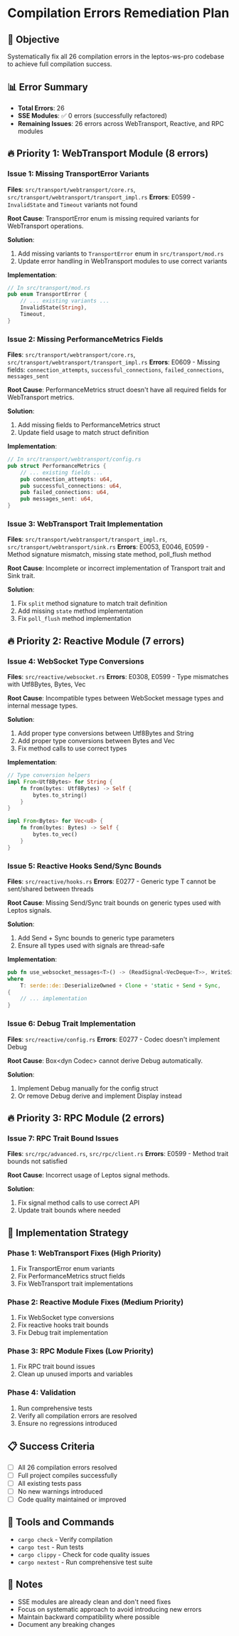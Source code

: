 # Compilation Errors Remediation Plan

## 🎯 **Objective**

Systematically fix all 26 compilation errors in the leptos-ws-pro codebase to achieve full compilation success.

## 📊 **Error Summary**

- **Total Errors**: 26
- **SSE Modules**: ✅ 0 errors (successfully refactored)
- **Remaining Issues**: 26 errors across WebTransport, Reactive, and RPC modules

## 🔥 **Priority 1: WebTransport Module (8 errors)**

### **Issue 1: Missing TransportError Variants**

**Files**: `src/transport/webtransport/core.rs`, `src/transport/webtransport/transport_impl.rs`
**Errors**: E0599 - `InvalidState` and `Timeout` variants not found

**Root Cause**: TransportError enum is missing required variants for WebTransport operations.

**Solution**:

1. Add missing variants to `TransportError` enum in `src/transport/mod.rs`
2. Update error handling in WebTransport modules to use correct variants

**Implementation**:

```rust
// In src/transport/mod.rs
pub enum TransportError {
    // ... existing variants ...
    InvalidState(String),
    Timeout,
}
```

### **Issue 2: Missing PerformanceMetrics Fields**

**Files**: `src/transport/webtransport/core.rs`, `src/transport/webtransport/transport_impl.rs`
**Errors**: E0609 - Missing fields: `connection_attempts`, `successful_connections`, `failed_connections`, `messages_sent`

**Root Cause**: PerformanceMetrics struct doesn't have all required fields for WebTransport metrics.

**Solution**:

1. Add missing fields to PerformanceMetrics struct
2. Update field usage to match struct definition

**Implementation**:

```rust
// In src/transport/webtransport/config.rs
pub struct PerformanceMetrics {
    // ... existing fields ...
    pub connection_attempts: u64,
    pub successful_connections: u64,
    pub failed_connections: u64,
    pub messages_sent: u64,
}
```

### **Issue 3: WebTransport Trait Implementation**

**Files**: `src/transport/webtransport/transport_impl.rs`, `src/transport/webtransport/sink.rs`
**Errors**: E0053, E0046, E0599 - Method signature mismatch, missing state method, poll_flush method

**Root Cause**: Incomplete or incorrect implementation of Transport trait and Sink trait.

**Solution**:

1. Fix `split` method signature to match trait definition
2. Add missing `state` method implementation
3. Fix `poll_flush` method implementation

## 🔥 **Priority 2: Reactive Module (7 errors)**

### **Issue 4: WebSocket Type Conversions**

**Files**: `src/reactive/websocket.rs`
**Errors**: E0308, E0599 - Type mismatches with Utf8Bytes, Bytes, Vec<u8>

**Root Cause**: Incompatible types between WebSocket message types and internal message types.

**Solution**:

1. Add proper type conversions between Utf8Bytes and String
2. Add proper type conversions between Bytes and Vec<u8>
3. Fix method calls to use correct types

**Implementation**:

```rust
// Type conversion helpers
impl From<Utf8Bytes> for String {
    fn from(bytes: Utf8Bytes) -> Self {
        bytes.to_string()
    }
}

impl From<Bytes> for Vec<u8> {
    fn from(bytes: Bytes) -> Self {
        bytes.to_vec()
    }
}
```

### **Issue 5: Reactive Hooks Send/Sync Bounds**

**Files**: `src/reactive/hooks.rs`
**Errors**: E0277 - Generic type T cannot be sent/shared between threads

**Root Cause**: Missing Send/Sync trait bounds on generic types used with Leptos signals.

**Solution**:

1. Add Send + Sync bounds to generic type parameters
2. Ensure all types used with signals are thread-safe

**Implementation**:

```rust
pub fn use_websocket_messages<T>() -> (ReadSignal<VecDeque<T>>, WriteSignal<VecDeque<T>>)
where
    T: serde::de::DeserializeOwned + Clone + 'static + Send + Sync,
{
    // ... implementation
}
```

### **Issue 6: Debug Trait Implementation**

**Files**: `src/reactive/config.rs`
**Errors**: E0277 - Codec<Message> doesn't implement Debug

**Root Cause**: Box<dyn Codec<Message>> cannot derive Debug automatically.

**Solution**:

1. Implement Debug manually for the config struct
2. Or remove Debug derive and implement Display instead

## 🔥 **Priority 3: RPC Module (2 errors)**

### **Issue 7: RPC Trait Bound Issues**

**Files**: `src/rpc/advanced.rs`, `src/rpc/client.rs`
**Errors**: E0599 - Method trait bounds not satisfied

**Root Cause**: Incorrect usage of Leptos signal methods.

**Solution**:

1. Fix signal method calls to use correct API
2. Update trait bounds where needed

## 🚀 **Implementation Strategy**

### **Phase 1: WebTransport Fixes (High Priority)**

1. Fix TransportError enum variants
2. Fix PerformanceMetrics struct fields
3. Fix WebTransport trait implementations

### **Phase 2: Reactive Module Fixes (Medium Priority)**

1. Fix WebSocket type conversions
2. Fix reactive hooks trait bounds
3. Fix Debug trait implementation

### **Phase 3: RPC Module Fixes (Low Priority)**

1. Fix RPC trait bound issues
2. Clean up unused imports and variables

### **Phase 4: Validation**

1. Run comprehensive tests
2. Verify all compilation errors are resolved
3. Ensure no regressions introduced

## 📋 **Success Criteria**

- [ ] All 26 compilation errors resolved
- [ ] Full project compiles successfully
- [ ] All existing tests pass
- [ ] No new warnings introduced
- [ ] Code quality maintained or improved

## 🔧 **Tools and Commands**

- `cargo check` - Verify compilation
- `cargo test` - Run tests
- `cargo clippy` - Check for code quality issues
- `cargo nextest` - Run comprehensive test suite

## 📝 **Notes**

- SSE modules are already clean and don't need fixes
- Focus on systematic approach to avoid introducing new errors
- Maintain backward compatibility where possible
- Document any breaking changes
